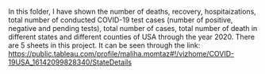 In this folder, I have shown the number of deaths, recovery, hospitaizations, total number of conducted COVID-19 test cases (number of positive, negative and pending tests), total number of cases, total number of death in different states and different counties of USA through the year 2020. There are 5 sheets in this project. It can be seen through the link: https://public.tableau.com/profile/maliha.momtaz#!/vizhome/COVID-19USA_16142099828340/StateDetails 

